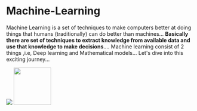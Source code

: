 # Machine-Learning
Machine Learning is a set of techniques to make computers better at doing things that humans (traditionally) can do better than machines...
**Basically there are set of techniques to extract knowledge from available data and use that knowledge to make decisions**....
Machine learning consist of 2 things ,i.e, Deep learning and Mathematical models...
Let's dive into this exciting journey...

<img  src="https://indusuni.ac.in/uploads/blogs/iite/Understanding%20the%20Hype%20Around%20Machine%20Learning.gif">
<img height=100px  src="https://media.licdn.com/dms/image/D4D22AQHpO7n5onw4wQ/feedshare-shrink_800/0/1691614546034?e=1706140800&v=beta&t=-EXP5rFr7EkgJ1aDERE9mYQuEPGti4aW6va9YrNUtt8">
